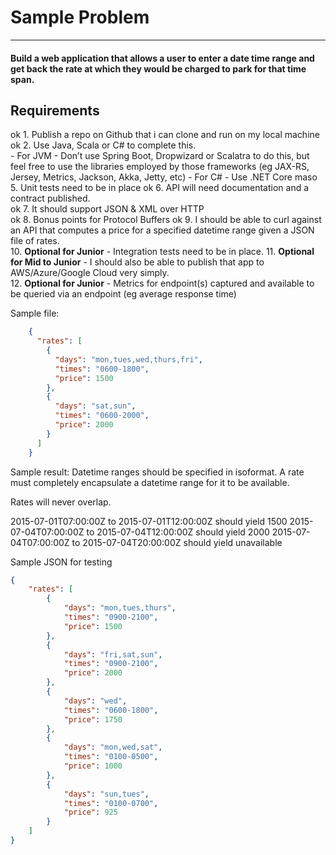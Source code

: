 # **Sample Problem**

------------

#### Build a web application that allows a user to enter a date time range and get back the rate at which they would be charged to park for that time span.

## Requirements

ok 1. Publish a repo on Github that i can clone and run on my local machine
ok 2. Use Java, Scala or C# to complete this.   
	- For JVM - Don’t use Spring Boot, Dropwizard or Scalatra to do this, but feel free to use the libraries employed by those frameworks (eg JAX-RS, Jersey, Metrics, Jackson, Akka, Jetty, etc)
	- For C# - Use .NET Core
maso 5. Unit tests need to be in place
ok 6. API will need documentation and a contract published.  
ok 7. It should support JSON & XML over HTTP  
ok 8. Bonus points for Protocol Buffers
ok 9. I should be able to curl against an API that computes a price for a specified datetime range given a JSON file of rates.  
10. **Optional for Junior** - Integration tests need to be in place. 
11. **Optional for Mid to Junior** - I should also be able to publish that app to AWS/Azure/Google Cloud very simply.  
12. **Optional for Junior** - Metrics for endpoint(s) captured and available to be queried via an endpoint  (eg average response time)

Sample file: 
```json
    {
      "rates": [
        {
          "days": "mon,tues,wed,thurs,fri",
          "times": "0600-1800",
          "price": 1500
        },
        {
          "days": "sat,sun",
          "times": "0600-2000",
          "price": 2000
        }
      ]
    }
```
     
 

Sample result:
Datetime ranges should be specified in isoformat.  A rate must completely encapsulate a datetime range for it to be available.

Rates will never overlap.

2015-07-01T07:00:00Z to 2015-07-01T12:00:00Z should yield 1500
2015-07-04T07:00:00Z to 2015-07-04T12:00:00Z should yield 2000
2015-07-04T07:00:00Z to 2015-07-04T20:00:00Z should yield unavailable
 
Sample JSON for testing
```json
{
    "rates": [
        {
            "days": "mon,tues,thurs",
            "times": "0900-2100",
            "price": 1500
        },
        {
            "days": "fri,sat,sun",
            "times": "0900-2100",
            "price": 2000
        },
        {
            "days": "wed",
            "times": "0600-1800",
            "price": 1750
        },
        {
            "days": "mon,wed,sat",
            "times": "0100-0500",
            "price": 1000
        },
        {
            "days": "sun,tues",
            "times": "0100-0700",
            "price": 925
        }
    ]
}

```
